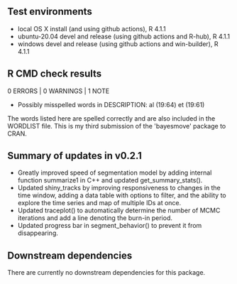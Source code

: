 ## Test environments
* local OS X install (and using github actions), R 4.1.1
* ubuntu-20.04 devel and release (using github actions and R-hub), R 4.1.1
* windows devel and release (using github actions and win-builder), R 4.1.1

## R CMD check results
0 ERRORS | 0 WARNINGS | 1 NOTE

* Possibly misspelled words in DESCRIPTION:
  al (19:64)
  et (19:61)

The words listed here are spelled correctly and are also included in the WORDLIST file. This is my third submission of the 'bayesmove' package to CRAN.

## Summary of updates in v0.2.1

* Greatly improved speed of segmentation model by adding internal function summarize1 in C++ and updated get_summary_stats().
* Updated shiny_tracks by improving responsiveness to changes in the time window, adding a data table with options to filter, and the ability to explore the time series and map of multiple IDs at once.
* Updated traceplot() to automatically determine the number of MCMC iterations and add a line denoting the burn-in period.
* Updated progress bar in segment_behavior() to prevent it from disappearing.

## Downstream dependencies
There are currently no downstream dependencies for this package.
